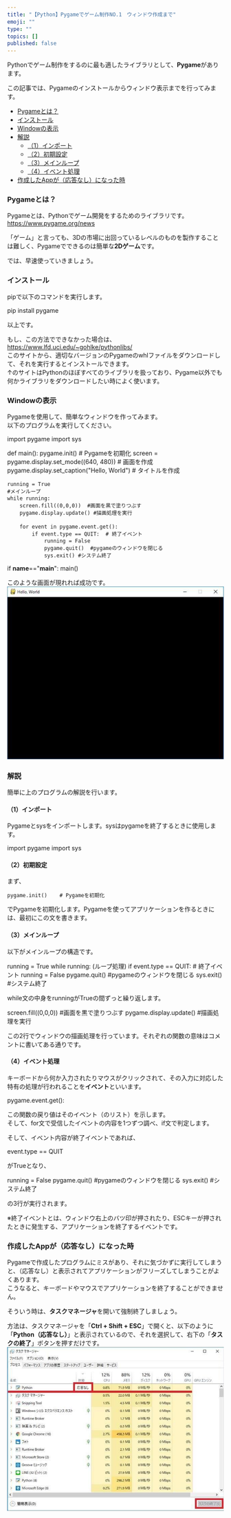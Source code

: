 ```yaml
---
title: "【Python】Pygameでゲーム制作NO.1　ウィンドウ作成まで"
emoji: ""
type: ""
topics: []
published: false
---
```


Pythonでゲーム制作をするのに最も適したライブラリとして、**Pygame**があります。

この記事では、Pygameのインストールからウィンドウ表示までを行ってみます。  
  
* [Pygameとは？](#Pygameとは)
* [インストール](#インストール)
* [Windowの表示](#Windowの表示)
* [解説](#解説)  
   * [（1）インポート](#1インポート)  
   * [（2）初期設定](#2初期設定)  
   * [（3）メインループ](#3メインループ)  
   * [（4）イベント処理](#4イベント処理)
* [作成したAppが（応答なし）になった時](#作成したAppが応答なしになった時)

### Pygameとは？

Pygameとは、Pythonでゲーム開発をするためのライブラリです。  
<https://www.pygame.org/news>

「ゲーム」と言っても、3Dの市場に出回っているレベルのものを製作することは難しく、Pygameでできるのは簡単な**2Dゲーム**です。

では、早速使っていきましょう。  
  
### インストール

pipで以下のコマンドを実行します。

pip install pygame

以上です。

もし、この方法でできなかった場合は、  
<https://www.lfd.uci.edu/~gohlke/pythonlibs/>  
このサイトから、適切なバージョンのPygameのwhlファイルをダウンロードして、それを実行するとインストールできます。  
↑のサイトはPythonのほぼすべてのライブラリを扱っており、Pygame以外でも何かライブラリをダウンロードしたい時によく使います。  
  
### Windowの表示

Pygameを使用して、簡単なウィンドウを作ってみます。  
以下のプログラムを実行してください。

import pygame
import sys

def main():
    pygame.init()    # Pygameを初期化
    screen = pygame.display.set_mode((640, 480))    # 画面を作成
    pygame.display.set_caption("Hello, World")    # タイトルを作成

    running = True
    #メインループ
    while running:
        screen.fill((0,0,0))  #画面を黒で塗りつぶす
        pygame.display.update() #描画処理を実行
        
        for event in pygame.event.get():
            if event.type == QUIT:  # 終了イベント
                running = False
                pygame.quit()  #pygameのウィンドウを閉じる
                sys.exit() #システム終了
                
     
if __name__=="__main__":
    main()

  
このような画面が現れれば成功です。  
![f:id:pythonjacascript:20181218211525j:plain:h350](/images/ppythonjacascript2018121820181218211525.jpg "f:id:pythonjacascript:20181218211525j:plain:h350")  
  
  
### 解説

簡単に上のプログラムの解説を行います。

#### （1）インポート

Pygameとsysをインポートします。sysはpygameを終了するときに使用します。

import pygame
import sys
  
  
#### （2）初期設定

まず、

    pygame.init()    # Pygameを初期化

でPygameを初期化します。Pygameを使ってアプリケーションを作るときには、最初にこの文を書きます。  
  
  
#### （3）メインループ

以下がメインループの構造です。

running = True
while running:
    (ループ処理)
      if event.type == QUIT:  # 終了イベント
           running = False
           pygame.quit()  #pygameのウィンドウを閉じる
           sys.exit() #システム終了

while文の中身をrunningがTrueの間ずっと繰り返します。

screen.fill((0,0,0))  #画面を黒で塗りつぶす
pygame.display.update() #描画処理を実行

この2行でウィンドウの描画処理を行っています。それぞれの関数の意味はコメントに書いてある通りです。  
  
  
#### （4）イベント処理

キーボードから何か入力されたりマウスがクリックされて、その入力に対応した特有の処理が行われることを**イベント**といいます。

pygame.event.get():

この関数の戻り値はそのイベント（のリスト）を示します。  
そして、for文で受信したイベントの内容を1つずつ調べ、if文で判定します。

そして、イベント内容が終了イベントであれば、

event.type == QUIT

がTrueとなり、

running = False
pygame.quit()  #pygameのウィンドウを閉じる
sys.exit() #システム終了

の3行が実行されます。

※終了イベントとは、ウィンドウ右上のバツ印が押されたり、ESCキーが押されたときに発生する、アプリケーションを終了するイベントです。  
  
### 作成したAppが（応答なし）になった時

Pygameで作成したプログラムにミスがあり、それに気づかずに実行してしまうと、（応答なし）と表示されてアプリケーションがフリーズしてしまうことがよくあります。  
こうなると、キーボードやマウスでアプリケーションを終了することができません。

そういう時は、**タスクマネージャ**を開いて強制終了しましょう。

方法は、タスクマネージャを「**Ctrl + Shift + ESC**」で開くと、以下のように「**Python（応答なし）**」と表示されているので、それを選択して、右下の「**タスクの終了**」ボタンを押すだけです。  
![f:id:pythonjacascript:20181218221222j:plain](/images/ppythonjacascript2018121820181218221222.jpg "f:id:pythonjacascript:20181218221222j:plain")